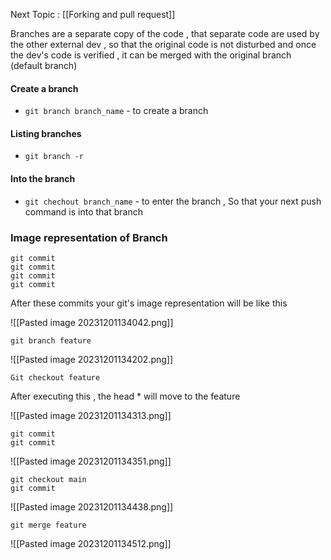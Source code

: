 
Next Topic : [[Forking and pull request]]

Branches are a separate copy of the code , that separate code are used by the other external dev , so that the original code is not disturbed and once the dev's code is verified , it can be merged with the original branch (default branch)


#### Create a branch
- ``git branch branch_name`` - to create a branch

#### Listing branches
- ``git branch -r`` 
#### Into the branch 
- ``git chechout branch_name`` - to enter the branch , So that your next push command is into that branch

### Image representation of Branch

```
git commit 
git commit 
git commit 
git commit 
```
After these commits your git's image representation will be like this

![[Pasted image 20231201134042.png]]

```
git branch feature
```

![[Pasted image 20231201134202.png]]

```
Git checkout feature
```
After executing this , the head * will move to the feature 

![[Pasted image 20231201134313.png]]

```
git commit 
git commit 
```

![[Pasted image 20231201134351.png]]

```
git checkout main
git commit 
```

![[Pasted image 20231201134438.png]]

```
git merge feature
```

![[Pasted image 20231201134512.png]]


